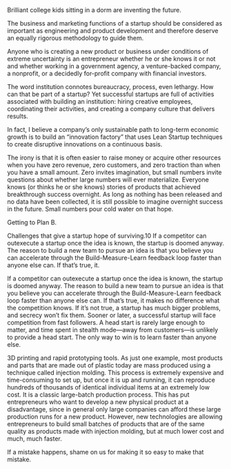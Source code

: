 

Brilliant college kids sitting in a dorm are inventing the future.

The business and marketing functions of a startup should be considered as important as engineering and product development and therefore deserve an equally rigorous methodology to guide them.

Anyone who is creating a new product or business under conditions of extreme uncertainty is an entrepreneur whether he or she knows it or not and whether working in a government agency, a venture-backed company, a nonprofit, or a decidedly for-profit company with financial investors.

The word institution connotes bureaucracy, process, even lethargy. How can that be part of a startup? Yet successful startups are full of activities associated with building an institution: hiring creative employees, coordinating their activities, and creating a company culture that delivers results.

In fact, I believe a company’s only sustainable path to long-term economic growth is to build an “innovation factory” that uses Lean Startup techniques to create disruptive innovations on a continuous basis.

The irony is that it is often easier to raise money or acquire other resources when you have zero revenue, zero customers, and zero traction than when you have a small amount. Zero invites imagination, but small numbers invite questions about whether large numbers will ever materialize. Everyone knows (or thinks he or she knows) stories of products that achieved breakthrough success overnight. As long as nothing has been released and no data have been collected, it is still possible to imagine overnight success in the future. Small numbers pour cold water on that hope.

Getting to Plan B.

Challenges that give a startup hope of surviving.10 If a competitor can outexecute a startup once the idea is known, the startup is doomed anyway. The reason to build a new team to pursue an idea is that you believe you can accelerate through the Build-Measure-Learn feedback loop faster than anyone else can. If that’s true, it.

If a competitor can outexecute a startup once the idea is known, the startup is doomed anyway. The reason to build a new team to pursue an idea is that you believe you can accelerate through the Build-Measure-Learn feedback loop faster than anyone else can. If that’s true, it makes no difference what the competition knows. If it’s not true, a startup has much bigger problems, and secrecy won’t fix them. Sooner or later, a successful startup will face competition from fast followers. A head start is rarely large enough to matter, and time spent in stealth mode—away from customers—is unlikely to provide a head start. The only way to win is to learn faster than anyone else.

3D printing and rapid prototyping tools. As just one example, most products and parts that are made out of plastic today are mass produced using a technique called injection molding. This process is extremely expensive and time-consuming to set up, but once it is up and running, it can reproduce hundreds of thousands of identical individual items at an extremely low cost. It is a classic large-batch production process. This has put entrepreneurs who want to develop a new physical product at a disadvantage, since in general only large companies can afford these large production runs for a new product. However, new technologies are allowing entrepreneurs to build small batches of products that are of the same quality as products made with injection molding, but at much lower cost and much, much faster.

If a mistake happens, shame on us for making it so easy to make that mistake.


